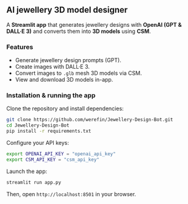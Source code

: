## AI jewellery 3D model designer

A **Streamlit app** that generates jewellery designs with **OpenAI (GPT & DALL·E 3)** and converts them into **3D models** using **CSM**.

### Features
- Generate jewellery design prompts (GPT).
- Create images with DALL·E 3.
- Convert images to `.glb` mesh 3D models via CSM.
- View and download 3D models in-app.

### Installation & running the app

Clone the repository and install dependencies:
```bash
git clone https://github.com/werefin/Jewellery-Design-Bot.git
cd Jewellery-Design-Bot
pip install -r requirements.txt
```

Configure your API keys:
```bash
export OPENAI_API_KEY = "openai_api_key"
export CSM_API_KEY = "csm_api_key"
```

Launch the app:
```bash
streamlit run app.py
```

Then, open `http://localhost:8501` in your browser.
